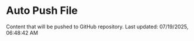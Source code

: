 # Auto Push File

Content that will be pushed to GitHub repository.
Last updated: 07/19/2025, 06:48:42 AM